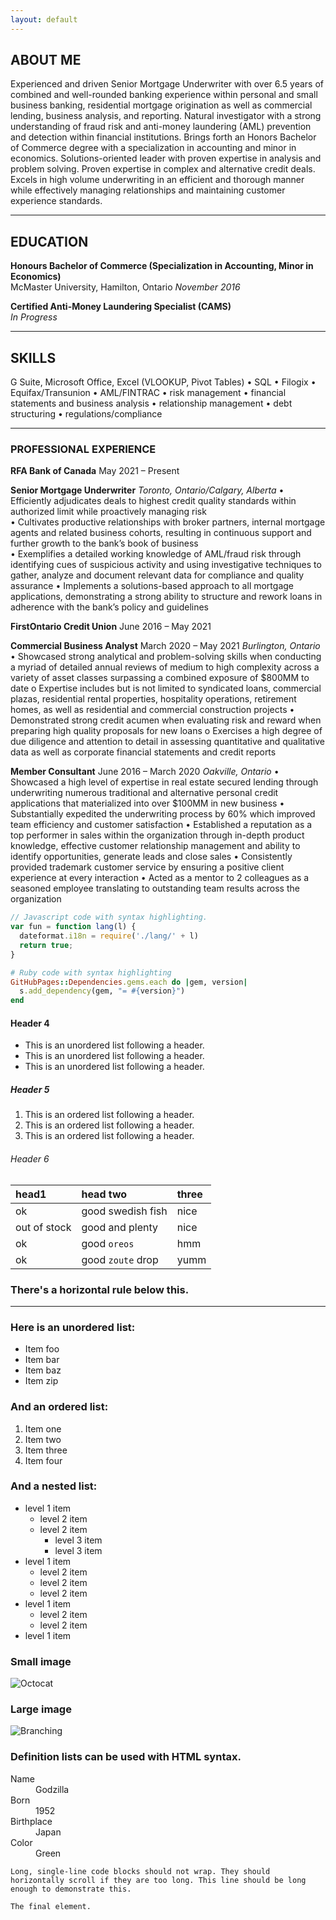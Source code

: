 ```yaml
---
layout: default
---
```

## ABOUT ME

Experienced and driven Senior Mortgage Underwriter with over 6.5 years of combined and well-rounded banking experience within personal and small business banking, residential mortgage origination as well as commercial lending, business analysis, and reporting. Natural investigator with a strong understanding of fraud risk and anti-money laundering (AML) prevention and detection within financial institutions. Brings forth an Honors Bachelor of Commerce degree with a specialization in accounting and minor in economics. Solutions-oriented leader with proven expertise in analysis and problem solving. Proven expertise in complex and alternative credit deals. Excels in high volume underwriting in an efficient and thorough manner while effectively managing relationships and maintaining customer experience standards.

*****

## EDUCATION

**Honours Bachelor of Commerce (Specialization in Accounting, Minor in Economics)**                            
McMaster University, Hamilton, Ontario
*November 2016*			
		   			  
**Certified Anti-Money Laundering Specialist (CAMS)** 				                                  
*In Progress*

****

## SKILLS

G Suite, Microsoft Office, Excel (VLOOKUP, Pivot Tables) • SQL • Filogix • Equifax/Transunion • AML/FINTRAC • risk management • financial statements and business analysis • relationship management • debt structuring • regulations/compliance 

****

### PROFESSIONAL EXPERIENCE

**RFA Bank of Canada**	                        May 2021 – Present

**Senior Mortgage Underwriter**
*Toronto, Ontario/Calgary, Alberta* 
•	Efficiently adjudicates deals to highest credit quality standards within authorized limit while proactively managing risk  
•	Cultivates productive relationships with broker partners, internal mortgage agents and related business cohorts, resulting in continuous support and further growth to the bank’s book of business  
•	Exemplifies a detailed working knowledge of AML/fraud risk through identifying cues of suspicious activity and using investigative techniques to gather, analyze and document relevant data for compliance and quality assurance 
•	Implements a solutions-based approach to all mortgage applications, demonstrating a strong ability to structure and rework loans in adherence with the bank’s policy and guidelines 

**FirstOntario Credit Union**	                  June 2016 – May 2021

**Commercial Business Analyst** 	              March 2020 – May 2021
*Burlington, Ontario* 
•	Showcased strong analytical and problem-solving skills when conducting a myriad of detailed annual reviews of medium to high complexity across a variety of asset classes surpassing a combined exposure of $800MM to date
o	Expertise includes but is not limited to syndicated loans, commercial plazas, residential rental properties, hospitality operations, retirement homes, as well as residential and commercial construction projects
•	Demonstrated strong credit acumen when evaluating risk and reward when preparing high quality proposals for new loans
o	Exercises a high degree of due diligence and attention to detail in assessing quantitative and qualitative data as well as corporate financial statements and credit reports 

**Member Consultant**	                          June 2016 – March 2020
*Oakville, Ontario* 
•	Showcased a high level of expertise in real estate secured lending through underwriting numerous traditional and alternative personal credit applications that materialized into over $100MM in new business
•	Substantially expedited the underwriting process by 60% which improved team efficiency and customer satisfaction
•	Established a reputation as a top performer in sales within the organization through in-depth product knowledge, effective customer relationship management and ability to identify opportunities, generate leads and close sales
•	Consistently provided trademark customer service by ensuring a positive client experience at every interaction 
•	Acted as a mentor to 2 colleagues as a seasoned employee translating to outstanding team results across the organization




```js
// Javascript code with syntax highlighting.
var fun = function lang(l) {
  dateformat.i18n = require('./lang/' + l)
  return true;
}
```

```ruby
# Ruby code with syntax highlighting
GitHubPages::Dependencies.gems.each do |gem, version|
  s.add_dependency(gem, "= #{version}")
end
```

#### Header 4

*   This is an unordered list following a header.
*   This is an unordered list following a header.
*   This is an unordered list following a header.

##### Header 5

1.  This is an ordered list following a header.
2.  This is an ordered list following a header.
3.  This is an ordered list following a header.

###### Header 6

| head1        | head two          | three |
|:-------------|:------------------|:------|
| ok           | good swedish fish | nice  |
| out of stock | good and plenty   | nice  |
| ok           | good `oreos`      | hmm   |
| ok           | good `zoute` drop | yumm  |

### There's a horizontal rule below this.

* * *

### Here is an unordered list:

*   Item foo
*   Item bar
*   Item baz
*   Item zip

### And an ordered list:

1.  Item one
1.  Item two
1.  Item three
1.  Item four

### And a nested list:

- level 1 item
  - level 2 item
  - level 2 item
    - level 3 item
    - level 3 item
- level 1 item
  - level 2 item
  - level 2 item
  - level 2 item
- level 1 item
  - level 2 item
  - level 2 item
- level 1 item

### Small image

![Octocat](https://github.githubassets.com/images/icons/emoji/octocat.png)

### Large image

![Branching](https://github.com/vaibhavvikas/vaibhavvikas/raw/main/src/header_.png)


### Definition lists can be used with HTML syntax.

<dl>
<dt>Name</dt>
<dd>Godzilla</dd>
<dt>Born</dt>
<dd>1952</dd>
<dt>Birthplace</dt>
<dd>Japan</dd>
<dt>Color</dt>
<dd>Green</dd>
</dl>

```
Long, single-line code blocks should not wrap. They should horizontally scroll if they are too long. This line should be long enough to demonstrate this.
```

```
The final element.
```
